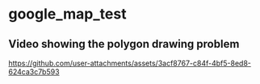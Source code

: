 # google_map_test
##  Video showing the polygon drawing problem
https://github.com/user-attachments/assets/3acf8767-c84f-4bf5-8ed8-624ca3c7b593
